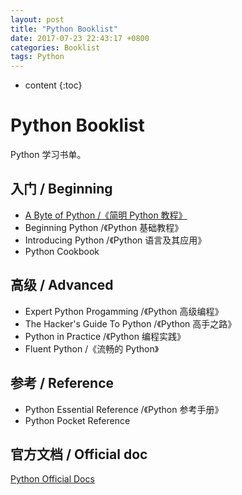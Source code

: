 ```yaml
---
layout: post
title: "Python Booklist"
date: 2017-07-23 22:43:17 +0800
categories: Booklist
tags: Python
---
```


* content
{:toc}

# Python Booklist

Python 学习书单。

## 入门 / Beginning

+ [A Byte of Python /《简明 Python 教程》](https://python.swaroopch.com/)
+ Beginning Python /《Python 基础教程》
+ Introducing Python /《Python 语言及其应用》
+ Python Cookbook

## 高级 / Advanced

+ Expert Python Progamming /《Python 高级编程》
+ The Hacker's Guide To Python /《Python 高手之路》
+ Python in Practice /《Python 编程实践》
+ Fluent Python /《流畅的 Python》

## 参考 / Reference

+ Python Essential Reference /《Python 参考手册》
+ Python Pocket Reference

## 官方文档 / Official doc

[Python Official Docs](https://docs.python.org/3/)
